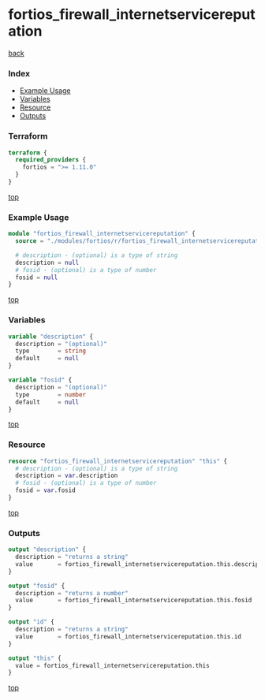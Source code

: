 # fortios_firewall_internetservicereputation

[back](../fortios.md)

### Index

- [Example Usage](#example-usage)
- [Variables](#variables)
- [Resource](#resource)
- [Outputs](#outputs)

### Terraform

```terraform
terraform {
  required_providers {
    fortios = ">= 1.11.0"
  }
}
```

[top](#index)

### Example Usage

```terraform
module "fortios_firewall_internetservicereputation" {
  source = "./modules/fortios/r/fortios_firewall_internetservicereputation"

  # description - (optional) is a type of string
  description = null
  # fosid - (optional) is a type of number
  fosid = null
}
```

[top](#index)

### Variables

```terraform
variable "description" {
  description = "(optional)"
  type        = string
  default     = null
}

variable "fosid" {
  description = "(optional)"
  type        = number
  default     = null
}
```

[top](#index)

### Resource

```terraform
resource "fortios_firewall_internetservicereputation" "this" {
  # description - (optional) is a type of string
  description = var.description
  # fosid - (optional) is a type of number
  fosid = var.fosid
}
```

[top](#index)

### Outputs

```terraform
output "description" {
  description = "returns a string"
  value       = fortios_firewall_internetservicereputation.this.description
}

output "fosid" {
  description = "returns a number"
  value       = fortios_firewall_internetservicereputation.this.fosid
}

output "id" {
  description = "returns a string"
  value       = fortios_firewall_internetservicereputation.this.id
}

output "this" {
  value = fortios_firewall_internetservicereputation.this
}
```

[top](#index)